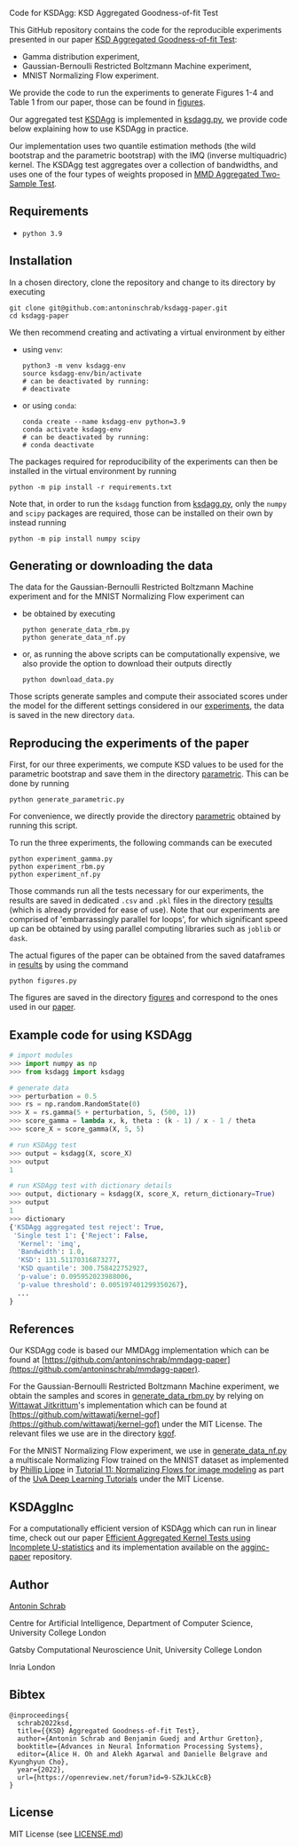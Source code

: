 Code for KSDAgg: KSD Aggregated Goodness-of-fit Test

This GitHub repository contains the code for the reproducible experiments presented in our paper 
[KSD Aggregated Goodness-of-fit Test](https://arxiv.org/pdf/2202.00824.pdf):
- Gamma distribution experiment,
- Gaussian-Bernoulli Restricted Boltzmann Machine experiment,
- MNIST Normalizing Flow experiment.

We provide the code to run the experiments to generate Figures 1-4 and Table 1 from our paper, 
those can be found in [figures](figures). 

Our aggregated test [KSDAgg](https://arxiv.org/pdf/2202.00824.pdf#page=4) is implemented in [ksdagg.py](ksdagg.py), we provide code below explaining how to use KSDAgg in practice.

Our implementation uses two quantile estimation methods (the wild bootstrap and the parametric bootstrap) with the IMQ (inverse multiquadric) kernel.
The KSDAgg test aggregates over a collection of bandwidths, and uses one of the four types of weights proposed in [MMD Aggregated Two-Sample Test](https://arxiv.org/pdf/2110.15073.pdf#page=22).

## Requirements
- `python 3.9`

## Installation

In a chosen directory, clone the repository and change to its directory by executing 
```
git clone git@github.com:antoninschrab/ksdagg-paper.git
cd ksdagg-paper
```
We then recommend creating and activating a virtual environment by either 
- using `venv`:
  ```
  python3 -m venv ksdagg-env
  source ksdagg-env/bin/activate
  # can be deactivated by running:
  # deactivate
  ```
- or using `conda`:
  ```
  conda create --name ksdagg-env python=3.9
  conda activate ksdagg-env
  # can be deactivated by running:
  # conda deactivate
  ```
The packages required for reproducibility of the experiments can then be installed in the virtual environment by running
```
python -m pip install -r requirements.txt
```
Note that, in order to run the `ksdagg` function from [ksdagg.py](ksdagg.py), only the `numpy` and `scipy` packages are required, those can be installed on their own by instead running
```
python -m pip install numpy scipy
```

## Generating or downloading the data 

The data for the Gaussian-Bernoulli Restricted Boltzmann Machine experiment
and for the MNIST Normalizing Flow experiment can
- be obtained by executing
  ```
  python generate_data_rbm.py
  python generate_data_nf.py
  ```
- or, as running the above scripts can be computationally expensive, we also provide the option to download their outputs directly
  ```
  python download_data.py
  ```
Those scripts generate samples and compute their associated scores under the model for the different settings considered in our [experiments](https://arxiv.org/pdf/2202.00824.pdf#page=7), the data is saved in the new directory `data`.

## Reproducing the experiments of the paper

First, for our three experiments, we compute KSD values to be used for the parametric bootstrap and save them in the directory [parametric](parametric). 
This can be done by running
```
python generate_parametric.py
```
For convenience, we directly provide the directory [parametric](parametric) obtained by running this script.

To run the three experiments, the following commands can be executed
```
python experiment_gamma.py 
python experiment_rbm.py 
python experiment_nf.py 
```
Those commands run all the tests necessary for our experiments, the results are saved in dedicated `.csv` and `.pkl` files in the directory [results](results) (which is already provided for ease of use).
Note that our experiments are comprised of 'embarrassingly parallel for loops', for which significant speed up can be obtained by using 
parallel computing libraries such as `joblib` or `dask`.

The actual figures of the paper can be obtained from the saved dataframes in [results](results) by using the command 
```
python figures.py  
```
The figures are saved in the directory [figures](figures) and correspond to the ones used in our [paper](https://arxiv.org/pdf/2202.00824.pdf).

## Example code for using KSDAgg

```python
# import modules
>>> import numpy as np 
>>> from ksdagg import ksdagg

# generate data
>>> perturbation = 0.5
>>> rs = np.random.RandomState(0)
>>> X = rs.gamma(5 + perturbation, 5, (500, 1))
>>> score_gamma = lambda x, k, theta : (k - 1) / x - 1 / theta
>>> score_X = score_gamma(X, 5, 5)

# run KSDAgg test
>>> output = ksdagg(X, score_X)
>>> output
1

# run KSDAgg test with dictionary details
>>> output, dictionary = ksdagg(X, score_X, return_dictionary=True)
>>> output
1
>>> dictionary
{'KSDAgg aggregated test reject': True,
 'Single test 1': {'Reject': False,
  'Kernel': 'imq',
  'Bandwidth': 1.0,
  'KSD': 131.51170316873277,
  'KSD quantile': 300.758422752927,
  'p-value': 0.095952023988006,
  'p-value threshold': 0.005197401299350267},
  ...
}
```

## References

Our KSDAgg code is based our MMDAgg implementation which can be found at [https://github.com/antoninschrab/mmdagg-paper](https://github.com/antoninschrab/mmdagg-paper).

For the Gaussian-Bernoulli Restricted Boltzmann Machine experiment, we obtain the samples and scores in [generate_data_rbm.py](generate_data_rbm.py) by relying on [Wittawat Jitkrittum](https://github.com/wittawatj)'s implementation which can be found at [https://github.com/wittawatj/kernel-gof](https://github.com/wittawatj/kernel-gof) under the MIT License. The relevant files we use are in the directory [kgof](kgof).

For the MNIST Normalizing Flow experiment, we use in [generate_data_nf.py](generate_data_nf.py) a multiscale Normalizing Flow trained on the MNIST dataset as implemented by [Phillip Lippe](https://github.com/phlippe) in [Tutorial 11: Normalizing Flows for image modeling](https://uvadlc-notebooks.readthedocs.io/en/latest/tutorial_notebooks/tutorial11/NF_image_modeling.html)
as part of the [UvA Deep Learning Tutorials](https://uvadlc-notebooks.readthedocs.io/en/latest/index.html)
under the MIT License.

## KSDAggInc

For a computationally efficient version of KSDAgg which can run in linear time, check out our paper [Efficient Aggregated Kernel Tests using Incomplete U-statistics](https://arxiv.org/pdf/2206.09194.pdf) and its implementation available on the [agginc-paper](https://github.com/antoninschrab/agginc-paper) repository.

## Author

[Antonin Schrab](https://antoninschrab.github.io)

Centre for Artificial Intelligence, Department of Computer Science, University College London

Gatsby Computational Neuroscience Unit, University College London

Inria London

## Bibtex

```
@inproceedings{
  schrab2022ksd,
  title={{KSD} Aggregated Goodness-of-fit Test},
  author={Antonin Schrab and Benjamin Guedj and Arthur Gretton},
  booktitle={Advances in Neural Information Processing Systems},
  editor={Alice H. Oh and Alekh Agarwal and Danielle Belgrave and Kyunghyun Cho},
  year={2022},
  url={https://openreview.net/forum?id=9-SZkJLkCcB}
}
```

## License

MIT License (see [LICENSE.md](LICENSE.md))
